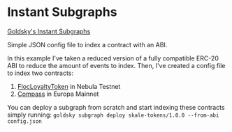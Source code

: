 # Instant Subgraphs

[Goldsky's Instant Subgraphs](https://docs.goldsky.com/subgraphs/guides/create-a-no-code-subgraph)

Simple JSON config file to index a contract with an ABI.

In this example I've taken a reduced version of a fully compatible ERC-20 ABI to reduce the amount of events to index. Then, I've created a config file to index two contracts:
1. [FlocLoyaltyToken](https://lanky-ill-funny-testnet.explorer.testnet.skalenodes.com/address/0xD8FBac5c966ac9Bfb006564D2603cF03532A0991) in Nebula Testnet
2. [Compass](https://elated-tan-skat.explorer.mainnet.skalenodes.com/address/0x31E0B85Eff93fc3cb5423cd3E23868F5B18fF0bB) in Europa Mainnet

You can deploy a subgraph from scratch and start indexing these contracts simply running:  `goldsky subgraph deploy skale-tokens/1.0.0 --from-abi config.json`
